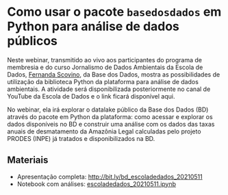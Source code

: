 # Como usar o pacote `basedosdados` em Python para análise de dados públicos

Neste webinar, transmitido ao vivo aos participantes do programa de membresia
e do curso Jornalismo de Dados Ambientais da Escola de Dados, [Fernanda Scovino](http://github.com/fernandascovino), da Base dos Dados, mostra as possibilidades de utilização da
biblioteca Python da plataforma para análise de dados ambientais. A
atividade será disponibilizada posteriormente no canal de YouTube da
Escola de Dados e o link ficará disponível aqui.

No webinar, ela irá explorar o datalake público da Base dos Dados (BD) através do pacote em Python da plataforma: como acessar e explorar os dados disponíveis no BD e construir uma análise com os dados das taxas anuais de desmatamento da Amazônia Legal calculadas pelo projeto PRODES (INPE) já tratados e disponibilizados na BD.


## Materiais

- Apresentação completa: http://bit.ly/bd_escoladedados_20210511
- Notebook com análises: [escoladedados_20210511.ipynb](/escoladedados_20210511.ipynb)